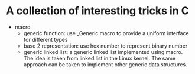 # A collection of interesting tricks in C

- macro
  - generic function: use _Generic macro to provide a uniform interface for different types
  - base 2 representation: use hex number to represent binary number
  - generic linked list: a generic linked list implemented using macro. The idea is taken from linked list in the Linux kernel. The same approach can be taken to implement other generic data structures. 